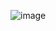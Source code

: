 ![image](https://user-images.githubusercontent.com/4352295/136998851-4e5ca5f6-2c07-43f4-89ca-6724a92717a2.png)

